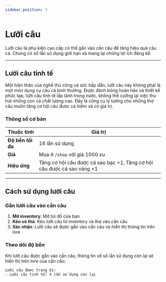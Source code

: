 ```yaml
---
sidebar_position: 3
---
```


# Lưỡi câu

Lưỡi câu là phụ kiện cao cấp có thể gắn vào cần câu để tăng hiệu quả câu cá. Chúng có số lần sử dụng giới hạn và mang lại những lợi ích đáng kể.

---

## Lưỡi câu tinh tế

Một hiện thân của nghề thủ công và sức hấp dẫn, lưỡi câu này không phải là một món dụng cụ câu cá bình thường. Được đánh bóng hoàn hảo và thiết kế phức tạp, lưỡi câu tinh tế lấp lánh trong nước, không thể cưỡng lại việc thu hút những con cá chất lượng cao. Đây là công cụ lý tưởng cho những thợ câu muốn tăng cơ hội câu được cá hiếm và có giá trị.

### Thông số cơ bản

| Thuộc tính | Giá trị |
|------------|---------|
| **Độ bền tối đa** | 16 lần sử dụng |
| **Giá** | Mua ở `/shop` với giá 1000 xu |
| **Hiệu ứng** | Tăng cơ hội câu được cá sao bạc +1, Tăng cơ hội câu được cá sao vàng +1 |

---

## Cách sử dụng lưỡi câu

### Gắn lưỡi câu vào cần câu

1. **Mở inventory**: Mở túi đồ của bạn
2. **Kéo và thả**: Kéo lưỡi câu từ inventory và thả vào cần câu
3. **Xác nhận**: Lưỡi câu sẽ được gắn vào cần câu và hiển thị thông tin trên lore

### Theo dõi độ bền

Khi lưỡi câu được gắn vào cần câu, thông tin về số lần sử dụng còn lại sẽ hiển thị trên lore của cần câu:

```
Lưỡi câu được trang bị:
- Lưỡi câu tinh tế: X lần sử dụng còn lại
```